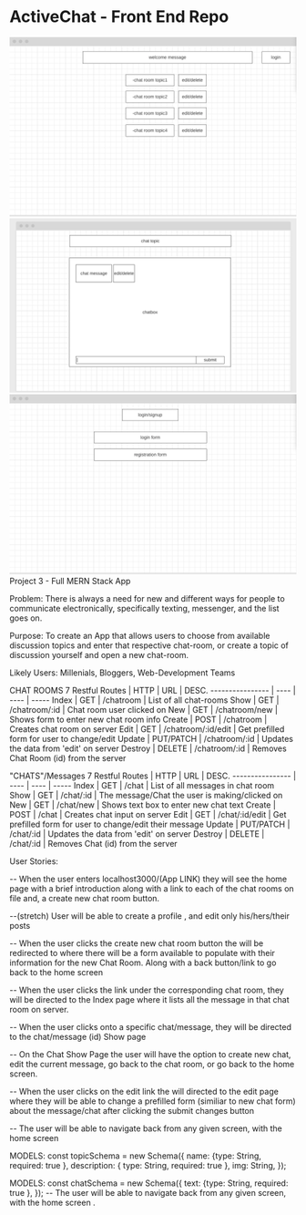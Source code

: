# ActiveChat - Front End Repo

![wireframe](/images/index_page.png)
![wireframe](/images/chatroom_page.png)
![wireframe](/images/login_page.png)
Project 3 - Full MERN Stack App

Problem: There is always a need for new and different ways for people to communicate electronically, specifically texting, messenger, and the list goes on.

Purpose: To create an App that allows users to choose from available discussion topics and enter that respective chat-room, or create a topic of discussion yourself and open a new chat-room.


Likely Users: Millenials, Bloggers, Web-Development Teams

CHAT ROOMS
7 Restful Routes | HTTP | URL | DESC.
---------------- | ---- | ---- | -----
Index | GET | /chatroom | List of all chat-rooms
Show | GET | /chatroom/:id | Chat room user clicked on
New | GET | /chatroom/new | Shows form to enter new chat room info
Create | POST | /chatroom | Creates chat room on server
Edit | GET | /chatroom/:id/edit | Get prefilled form for user to change/edit
Update | PUT/PATCH | /chatroom/:id | Updates the data from 'edit' on server
Destroy | DELETE | /chatroom/:id | Removes Chat Room (id) from the server

"CHATS"/Messages
7 Restful Routes | HTTP | URL | DESC.
---------------- | ---- | ---- | -----
Index | GET | /chat | List of all messages in chat room
Show | GET | /chat/:id | The message/Chat the user is making/clicked on
New | GET | /chat/new | Shows text box to enter new chat text
Create | POST | /chat | Creates chat input on server
Edit | GET | /chat/:id/edit | Get prefilled form for user to change/edit their message
Update | PUT/PATCH | /chat/:id | Updates the data from 'edit' on server
Destroy | DELETE | /chat/:id | Removes Chat (id) from the server

User Stories:

-- When the user enters localhost3000/(App LINK) they will see the home page with a brief introduction along with a link to each of the chat rooms on file and, a create new chat room button.

--(stretch) User will be able to create a profile , and edit only his/hers/their posts

-- When the user clicks the create new chat room button the will be redirected to where there will be a form available to populate with their information for the new Chat Room. Along with a back button/link to go back to the home screen

-- When the user clicks the link under the corresponding chat room, they will be directed to the Index page where it lists all the message in that chat room on server.

-- When the user clicks onto a specific chat/message, they will be directed to the chat/message (id) Show page

-- On the Chat Show Page the user will have the option to create new chat, edit the current message, go back to the chat room, or go back to the home screen.

-- When the user clicks on the edit link the will directed to the edit page where they will be able to change a prefilled form (similiar to new chat form) about the message/chat after clicking the submit changes button

-- The user will be able to navigate back from any given screen, with the home screen 

MODELS:
const topicSchema = new Schema({
    name: {type: String, required: true },
    description: { type: String, required: true },
    img: String,
});

MODELS:
const chatSchema = new Schema({
    text: {type: String, required: true },
});
-- The user will be able to navigate back from any given screen, with the home screen .
